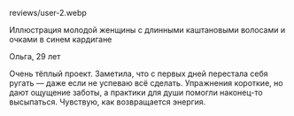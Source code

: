 reviews/user-2.webp

Иллюстрация молодой женщины с длинными каштановыми волосами и очками в синем кардигане  

Ольга, 29 лет

Очень тёплый проект. Заметила, что с первых дней перестала себя ругать — даже если не успеваю всё сделать. Упражнения короткие, но дают ощущение заботы, а практики для души помогли наконец-то высыпаться. Чувствую, как возвращается энергия.  
